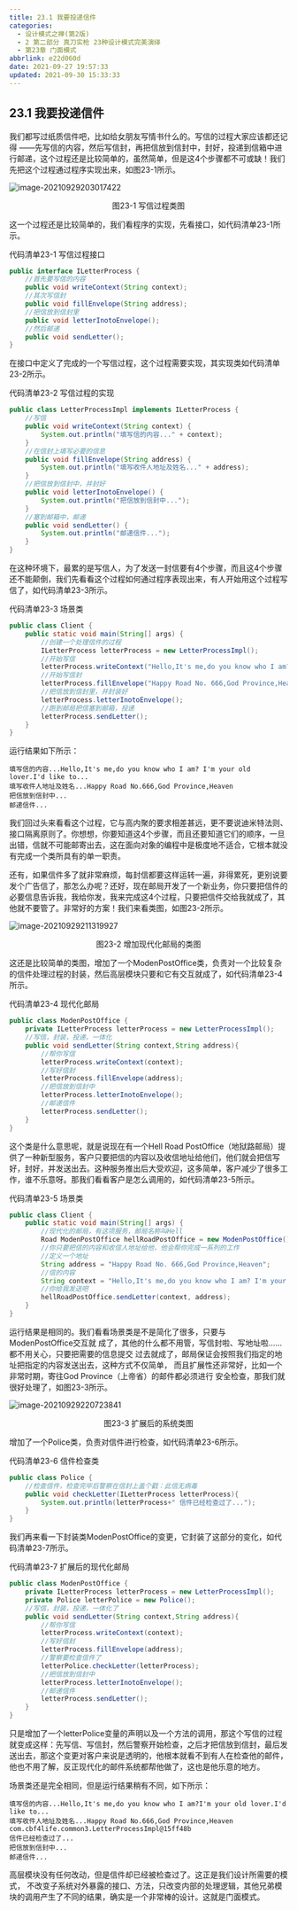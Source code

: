 ```yaml
---
title: 23.1 我要投递信件
categories: 
  - 设计模式之禅(第2版)
  - 2 第二部分 真刀实枪 23种设计模式完美演绎
  - 第23章 门面模式
abbrlink: e22d060d
date: 2021-09-27 19:57:33
updated: 2021-09-30 15:33:33
---
```

## 23.1 我要投递信件
我们都写过纸质信件吧，比如给女朋友写情书什么的。写信的过程大家应该都还记得 ——先写信的内容，然后写信封，再把信放到信封中，封好，投递到信箱中进行邮递，这个过程还是比较简单的，虽然简单，但是这4个步骤都不可或缺！我们先把这个过程通过程序实现出来，如图23-1所示。

![image-20210929203017422](https://gitee.com/XiaoLan223/images/raw/master/Blog/Sum/20210929203017.png)
<center>图23-1 写信过程类图</center>

这一个过程还是比较简单的，我们看程序的实现，先看接口，如代码清单23-1所示。

代码清单23-1 写信过程接口
```java
public interface ILetterProcess {
    //首先要写信的内容
    public void writeContext(String context);
    //其次写信封
    public void fillEnvelope(String address);
    //把信放到信封里
    public void letterInotoEnvelope();
    //然后邮递
    public void sendLetter();
}
```
在接口中定义了完成的一个写信过程，这个过程需要实现，其实现类如代码清单23-2所示。

代码清单23-2 写信过程的实现

```java
public class LetterProcessImpl implements ILetterProcess {
    //写信
    public void writeContext(String context) {
        System.out.println("填写信的内容..." + context);
    }
    //在信封上填写必要的信息
    public void fillEnvelope(String address) {
        System.out.println("填写收件人地址及姓名..." + address);
    }
    //把信放到信封中，并封好
    public void letterInotoEnvelope() {
        System.out.println("把信放到信封中...");
    }
    //塞到邮箱中，邮递
    public void sendLetter() {
        System.out.println("邮递信件...");
    }
}
```
在这种环境下，最累的是写信人，为了发送一封信要有4个步骤，而且这4个步骤还不能颠倒，我们先看看这个过程如何通过程序表现出来，有人开始用这个过程写信了，如代码清单23-3所示。

代码清单23-3 场景类
```java
public class Client {
    public static void main(String[] args) {
        //创建一个处理信件的过程
        ILetterProcess letterProcess = new LetterProcessImpl();
        //开始写信
        letterProcess.writeContext("Hello,It's me,do you know who I am? I'm your old lover. I'd like to...");
        //开始写信封
        letterProcess.fillEnvelope("Happy Road No. 666,God Province,Heaven");
        //把信放到信封里，并封装好
        letterProcess.letterInotoEnvelope();
        //跑到邮局把信塞到邮箱，投递
        letterProcess.sendLetter();
    }
}
```
运行结果如下所示：
```
填写信的内容...Hello,It's me,do you know who I am? I'm your old lover.I'd like to...
填写收件人地址及姓名...Happy Road No.666,God Province,Heaven 
把信放到信封中...
邮递信件...
```
我们回过头来看看这个过程，它与高内聚的要求相差甚远，更不要说迪米特法则、接口隔离原则了。你想想，你要知道这4个步骤，而且还要知道它们的顺序，一旦出错，信就不可能邮寄出去，这在面向对象的编程中是极度地不适合，它根本就没有完成一个类所具有的单一职责。

还有，如果信件多了就非常麻烦，每封信都要这样运转一遍，非得累死，更别说要发个广告信了，那怎么办呢？还好，现在邮局开发了一个新业务，你只要把信件的必要信息告诉我，我给你发，我来完成这4个过程，只要把信件交给我就成了，其他就不要管了。非常好的方案！我们来看类图，如图23-2所示。

![image-20210929211319927](https://gitee.com/XiaoLan223/images/raw/master/Blog/Sum/20210929211320.png)

<center>图23-2 增加现代化邮局的类图</center>

这还是比较简单的类图，增加了一个ModenPostOffice类，负责对一个比较复杂的信件处理过程的封装，然后高层模块只要和它有交互就成了，如代码清单23-4所示。

代码清单23-4 现代化邮局
```java
public class ModenPostOffice {
    private ILetterProcess letterProcess = new LetterProcessImpl();
    //写信，封装，投递，一体化
    public void sendLetter(String context,String address){
        //帮你写信
        letterProcess.writeContext(context);
        //写好信封
        letterProcess.fillEnvelope(address);
        //把信放到信封中
        letterProcess.letterInotoEnvelope();
        //邮递信件
        letterProcess.sendLetter();
    }
}
```
这个类是什么意思呢，就是说现在有一个Hell Road PostOffice（地狱路邮局）提供了一种新型服务，客户只要把信的内容以及收信地址给他们，他们就会把信写好，封好，并发送出去。这种服务推出后大受欢迎，这多简单，客户减少了很多工作，谁不乐意呀。那我们看看客户是怎么调用的，如代码清单23-5所示。

代码清单23-5 场景类
```java
public class Client {
    public static void main(String[] args) {
        //现代化的邮局，有这项服务，邮局名称叫Hell
        Road ModenPostOffice hellRoadPostOffice = new ModenPostOffice();
        //你只要把信的内容和收信人地址给他，他会帮你完成一系列的工作
        //定义一个地址
        String address = "Happy Road No. 666,God Province,Heaven";
        //信的内容
        String context = "Hello,It's me,do you know who I am? I'm your old lover. I'd like to....";
        //你给我发送吧
        hellRoadPostOffice.sendLetter(context, address);
    }
}
```
运行结果是相同的。我们看看场景类是不是简化了很多，只要与ModenPostOffice交互就 成了，其他的什么都不用管，写信封啦、写地址啦……都不用关心，只要把需要的信息提交 过去就成了，邮局保证会按照我们指定的地址把指定的内容发送出去，这种方式不仅简单， 而且扩展性还非常好，比如一个非常时期，寄往God Province（上帝省）的邮件都必须进行 安全检查，那我们就很好处理了，如图23-3所示。

![image-20210929220723841](https://gitee.com/XiaoLan223/images/raw/master/Blog/Sum/20210929220723.png)

<center>图23-3 扩展后的系统类图</center>

增加了一个Police类，负责对信件进行检查，如代码清单23-6所示。

代码清单23-6 信件检查类
```java
public class Police {
    //检查信件，检查完毕后警察在信封上盖个戳：此信无病毒
    public void checkLetter(ILetterProcess letterProcess){
        System.out.println(letterProcess+" 信件已经检查过了...");
    }
}
```
我们再来看一下封装类ModenPostOffice的变更，它封装了这部分的变化，如代码清单23-7所示。

代码清单23-7 扩展后的现代化邮局
```java
public class ModenPostOffice {
    private ILetterProcess letterProcess = new LetterProcessImpl();
    private Police letterPolice = new Police();
    //写信，封装，投递，一体化了
    public void sendLetter(String context,String address){
        //帮你写信
        letterProcess.writeContext(context);
        //写好信封
        letterProcess.fillEnvelope(address);
        //警察要检查信件了
        letterPolice.checkLetter(letterProcess);
        //把信放到信封中
        letterProcess.letterInotoEnvelope();
        //邮递信件
        letterProcess.sendLetter();
    }
}
```
只是增加了一个letterPolice变量的声明以及一个方法的调用，那这个写信的过程就变成这样：先写信、写信封，然后警察开始检查，之后才把信放到信封，最后发送出去，那这个变更对客户来说是透明的，他根本就看不到有人在检查他的邮件，他也不用了解，反正现代化的邮件系统都帮他做了，这也是他乐意的地方。

场景类还是完全相同，但是运行结果稍有不同，如下所示：
```
填写信的内容...Hello,It's me,do you know who I am?I'm your old lover.I'd like to... 
填写收件人地址及姓名...Happy Road No.666,God Province,Heaven 
com.cbf4life.common3.LetterProcessImpl@15ff48b 
信件已经检查过了... 
把信放到信封中... 
邮递信件...
```
高层模块没有任何改动，但是信件却已经被检查过了。这正是我们设计所需要的模式， 不改变子系统对外暴露的接口、方法，只改变内部的处理逻辑，其他兄弟模块的调用产生了不同的结果，确实是一个非常棒的设计。这就是门面模式。
